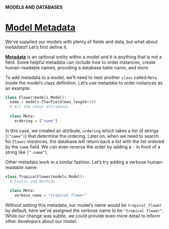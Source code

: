 #### MODELS AND DATABASES

# [Model Metadata](https://www.codecademy.com/paths/build-python-web-apps-with-django/tracks/data-in-django/modules/django-models-and-databases/lessons/django-models-and-databases/exercises/model-metadata)

We’ve supplied our models with plenty of fields and data, but what about *metadata*? 
Let’s first define it.

[**Metadata**](https://docs.djangoproject.com/en/3.1/ref/models/options/#model-meta-options) 
is an optional entity within a model and it is anything that is not a field. 
Some helpful metadata can include how to order instances, create human-readable names, providing a database table name, and more.

To add metadata to a model, we’ll need to nest another `class` called `Meta` inside the model’s class definition. 
Let’s use metadata to order instances as an example:
```py
class Flower(models.Model):
  name = models.CharField(max_length=10)
  # All the other attributes
 
  class Meta:
    ordering = ["name"]
```
In this case, we created an attribute, `ordering` which takes a list of strings (`["name"]`) that determine the ordering. 
Later on, when we need to search for `Flower` instances, the database will return back a list with the list ordered by the `name` field. 
We can even reverse the order by adding a `-` in front of a string like `["-name"]`.

Other metadata work in a similar fashion. 
Let’s try adding a verbose human-readable name:
```py
class TropicalFlower(models.Model):
  # Fields and Methods
 
  class Meta:
    verbose_name = "tropical flower" 
```
Without setting this metadata, our model’s name would be `tropical_flower` by default, here we’ve assigned the verbose name to be `"tropical flower"`. 
While our change was subtle, we could provide even more detail to inform other developers about our model.
